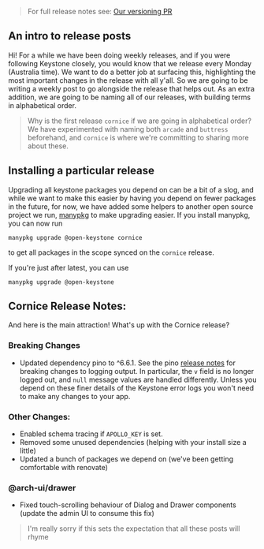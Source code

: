 <!--[meta]
section: blog
title: New Release - Cornice
author: The Keystone Team
date: 2020-09-21
order: 0.5
tags: release
[meta]-->

> For full release notes see: [Our versioning PR](https://github.com/keystonejs/keystone-5/pull/3642)

## An intro to release posts

Hi! For a while we have been doing weekly releases, and if you were following Keystone closely, you would know that we release every Monday (Australia time). We want to do a better job at surfacing this, highlighting the most important changes in the release with all y'all. So we are going to be writing a weekly post to go alongside the release that helps out. As an extra addition, we are going to be naming all of our releases, with building terms in alphabetical order.

> Why is the first release `cornice` if we are going in alphabetical order? We have experimented with naming both `arcade` and `buttress` beforehand, and `cornice` is where we're committing to sharing more about these.

## Installing a particular release

Upgrading all keystone packages you depend on can be a bit of a slog, and while we want to make this easier by having you depend on fewer packages in the future, for now, we have added some helpers to another open source project we run, [manypkg](https://www.npmjs.com/package/@manypkg/cli#manypkg-upgrade-packagename-tag-or-version) to make upgrading easier. If you install manypkg, you can now run

```
manypkg upgrade @open-keystone cornice
```

to get all packages in the scope synced on the `cornice` release.

If you're just after latest, you can use

```
manypkg upgrade @open-keystone
```

## Cornice Release Notes:

And here is the main attraction! What's up with the Cornice release?

### Breaking Changes

- Updated dependency pino to ^6.6.1. See the pino [release notes](https://github.com/pinojs/pino/releases/tag/v6.0.0) for breaking changes to logging output. In particular, the `v` field is no longer logged out, and `null` message values are handled differently. Unless you depend on these finer details of the Keystone error logs you won't need to make any changes to your app.

### Other Changes:

- Enabled schema tracing if `APOLLO_KEY` is set.
- Removed some unused dependencies (helping with your install size a little)
- Updated a bunch of packages we depend on (we've been getting comfortable with renovate)

### @arch-ui/drawer

- Fixed touch-scrolling behaviour of Dialog and Drawer components (update the admin UI to consume this fix)

> I'm really sorry if this sets the expectation that all these posts will rhyme
